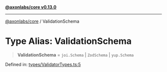 [**@axonlabs/core v0.13.0**](../README.md)

***

[@axonlabs/core](../globals.md) / ValidationSchema

# Type Alias: ValidationSchema

> **ValidationSchema** = `joi.Schema` \| `ZodSchema` \| `yup.Schema`

Defined in: [types/ValidatorTypes.ts:5](https://github.com/AxonJsLabs/AxonJs/blob/443c878e407aac4d555b412a63d998c861697725/src/types/ValidatorTypes.ts#L5)
